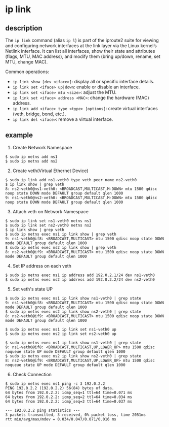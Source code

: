# ip link

## description
The `ip link` command (alias `ip l`) is part of the iproute2 suite for viewing and configuring network interfaces at the link layer via the Linux kernel’s Netlink interface. It can list all interfaces, show their state and attributes (flags, MTU, MAC address), and modify them (bring up/down, rename, set MTU, change MAC).

Common operations:
- `ip link show [dev <iface>]`: display all or specific interface details.
- `ip link set <iface> up|down`: enable or disable an interface.
- `ip link set <iface> mtu <size>`: adjust the MTU.
- `ip link set <iface> address <MAC>`: change the hardware (MAC) address.
- `ip link add <iface> type <type> [options]`: create virtual interfaces (veth, bridge, bond, etc.).
- `ip link del <iface>`: remove a virtual interface.

## example
1. Create Network Namespace
```
$ sudo ip netns add ns1
$ sudo ip netns add ns2
```

2. Create veth(Virtual Ethernet Device)
```
$ sudo ip link add ns1-veth0 type veth peer name ns2-veth0
$ ip link show | grep veth
8: ns2-veth0@ns1-veth0: <BROADCAST,MULTICAST,M-DOWN> mtu 1500 qdisc noop state DOWN mode DEFAULT group default qlen 1000
9: ns1-veth0@ns2-veth0: <BROADCAST,MULTICAST,M-DOWN> mtu 1500 qdisc noop state DOWN mode DEFAULT group default qlen 1000
```

3. Attach veth on Network Namespace
```
$ sudo ip link set ns1-veth0 netns ns1
$ sudo ip link set ns2-veth0 netns ns2
$ ip link show | grep veth
$ sudo ip netns exec ns1 ip link show | grep veth
9: ns1-veth0@if8: <BROADCAST,MULTICAST> mtu 1500 qdisc noop state DOWN mode DEFAULT group default qlen 1000
$ sudo ip netns exec ns2 ip link show | grep veth
8: ns2-veth0@if9: <BROADCAST,MULTICAST> mtu 1500 qdisc noop state DOWN mode DEFAULT group default qlen 1000
```

4. Set IP address on each veth
```
$ sudo ip netns exec ns1 ip address add 192.0.2.1/24 dev ns1-veth0
$ sudo ip netns exec ns2 ip address add 192.0.2.2/24 dev ns2-veth0
```

5. Set veth's state UP
```
$ sudo ip netns exec ns1 ip link show ns1-veth0 | grep state
9: ns1-veth0@if8: <BROADCAST,MULTICAST> mtu 1500 qdisc noop state DOWN mode DEFAULT group default qlen 1000
$ sudo ip netns exec ns2 ip link show ns2-veth0 | grep state
8: ns2-veth0@if9: <BROADCAST,MULTICAST> mtu 1500 qdisc noop state DOWN mode DEFAULT group default qlen 1000

$ sudo ip netns exec ns1 ip link set ns1-veth0 up
$ sudo ip netns exec ns2 ip link set ns2-veth0 up

$ sudo ip netns exec ns1 ip link show ns1-veth0 | grep state
9: ns1-veth0@if8: <BROADCAST,MULTICAST,UP,LOWER_UP> mtu 1500 qdisc noqueue state UP mode DEFAULT group default qlen 1000
$ sudo ip netns exec ns2 ip link show ns2-veth0 | grep state
8: ns2-veth0@if9: <BROADCAST,MULTICAST,UP,LOWER_UP> mtu 1500 qdisc noqueue state UP mode DEFAULT group default qlen 1000
```

6. Check Connection
```
$ sudo ip netns exec ns1 ping -c 3 192.0.2.2
PING 192.0.2.2 (192.0.2.2) 56(84) bytes of data.
64 bytes from 192.0.2.2: icmp_seq=1 ttl=64 time=0.071 ms
64 bytes from 192.0.2.2: icmp_seq=2 ttl=64 time=0.034 ms
64 bytes from 192.0.2.2: icmp_seq=3 ttl=64 time=0.037 ms

--- 192.0.2.2 ping statistics ---
3 packets transmitted, 3 received, 0% packet loss, time 2051ms
rtt min/avg/max/mdev = 0.034/0.047/0.071/0.016 ms
```